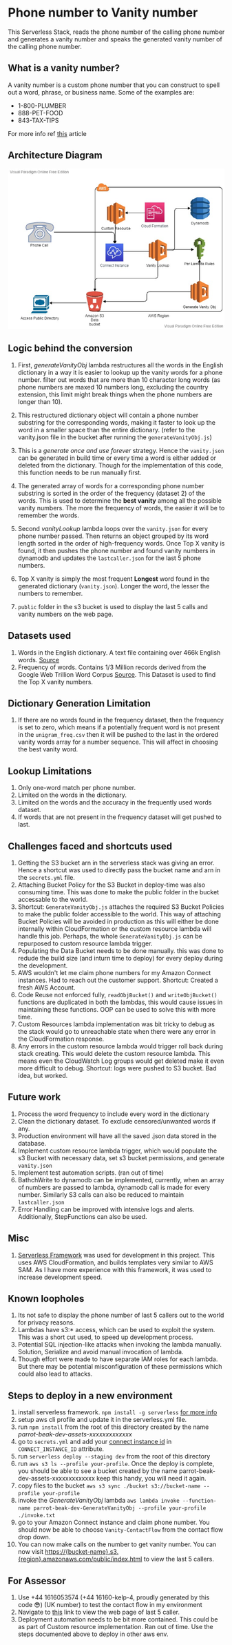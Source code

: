 # Phone number to Vanity number
This Serverless Stack, reads the phone number of the calling phone number and generates a vanity number and speaks the generated vanity number of the calling phone number.

## What is a vanity number?
A vanity number is a custom phone number that you can construct to spell out a word, phrase, or business name. Some of the examples are: 
- 1-800-PLUMBER
- 888-PET-FOOD
- 843-TAX-TIPS

For more info ref [this](https://voipstudio.com/blog/what-is-a-vanity-number-and-why-you-should-buy-one/#:~:text=A%20vanity%20number%20is%20a,such%20as%20999%20or%201234.) article 

## Architecture Diagram

![Vanity architecture](architecture.jpg)

## Logic behind the conversion

1. First, *generateVanityObj* lambda restructures all the words in the English dictionary in a way it is easier to lookup up the vanity words for a phone number. filter out words that are more than 10 character long words (as phone numbers are maxed 10 numbers long, excluding the country extension, this limit might break things when the phone numbers are longer than 10).

2. This restructured dictionary object will contain a phone number substring for the corresponding words, making it faster to look up the word in a smaller space than the entire dictionary. (refer to the vanity.json file in the bucket after running the `generateVanityObj.js`)

3. This is a *generate once and use forever* strategy. Hence the `vanity.json` can be generated in build time or every time a word is either added or deleted from the dictionary. Though for the implementation of this code, this function needs to be run manually first.

4. The generated array of words for a corresponding phone number substring is sorted in the order of the frequency (dataset 2) of the words. This is used to determine the **best vanity** among all the possible vanity numbers. The more the frequency of words, the easier it will be to remember the words.

5. Second *vanityLookup* lambda loops over the `vanity.json` for every phone number passed. Then returns an object grouped by its word length sorted in the order of high-frequency words. Once Top X vanity is found, it then pushes the phone number and found vanity numbers in dynamodb and updates the `lastcaller.json` for the last 5 phone numbers.  

6. Top X vanity is simply the most frequent **Longest** word found in the generated dictionary (`vanity.json`). Longer the word, the lesser the numbers to remember.

7. `public` folder in the s3 bucket is used to display the last 5 calls and vanity numbers on the web page.

## Datasets used

1. Words in the English dictionary. A text file containing over 466k English words. [Source](https://github.com/dwyl/english-words/blob/master/words_dictionary.json)
2. Frequency of words. Contains 1/3 Million records derived from the Google Web Trillion Word Corpus [Source](https://www.kaggle.com/rtatman/english-word-frequency). This Dataset is used to find the Top X vanity numbers.

## Dictionary Generation Limitation

1. If there are no words found in the frequency dataset, then the frequency is set to zero, which means if a potentially frequent word is not present in the `unigram_freq.csv` then it will be pushed to the last in the ordered vanity words array for a number sequence. This will affect in choosing the best vanity word.

## Lookup Limitations

1. Only one-word match per phone number.
2. Limited on the words in the dictionary.
3. Limited on the words and the accuracy in the frequently used words dataset.
4. If words that are not present in the frequency dataset will get pushed to last.

## Challenges faced and shortcuts used

1. Getting the S3 bucket arn in the serverless stack was giving an error. Hence a shortcut was used to directly pass the bucket name and arn in the `secrets.yml` file.
2. Attaching Bucket Policy for the S3 Bucket in deploy-time was also consuming time. This was done to make the public folder in the bucket accessable to the world.
3. Shortcut: `GenerateVanityObj.js` attaches the required S3 Bucket Policies to make the public folder accessible to the world. This way of attaching Bucket Policies will be avoided in production as this will either be done internally within CloudFormation or the custom resource lambda will handle this job. Perhaps, the whole `GenerateVanityObj.js` can be repurposed to custom resource lambda trigger.
4. Populating the Data Bucket needs to be done manually. this was done to redude the build size (and inturn time to deploy) for every deploy during the development.
5. AWS wouldn't let me claim phone numbers for my Amazon Connect instances. Had to reach out the customer support. Shortcut: Created a fresh AWS Account.
6. Code Reuse not enforced fully, `readObjBucket()` and `writeObjBucket()` functions are duplicated in both the lambdas, this would cause issues in maintaining these functions. OOP can be used to solve this with more time.
7. Custom Resources lambda implementation was bit tricky to debug as the stack would go to unreachable state when there were any error in the CloudFormation response.
8. Any errors in the custom resource lambda would trigger roll back during stack creating. This would delete the custom resource lambda. This means even the CloudWatch Log groups would get deleted make it even more difficult to debug. Shortcut: logs were pushed to S3 bucket. Bad idea, but worked.

## Future work

1. Process the word frequency to include every word in the dictionary
2. Clean the dictionary dataset. To exclude censored/unwanted words if any.
3. Production environment will have all the saved .json data stored in the database.
4. Implement custom resource lambda trigger, which would populate the s3 Bucket with necessary data, set s3 bucket permissions, and generate `vanity.json`
5. Implement test automation scripts. (ran out of time)
6. BathchWrite to dynamodb can be implemented, currently, when an array of numbers are passed to lambda, dynamodb call is made for every number. Similarly S3 calls can also be reduced to maintain `lastcaller.json`
7. Error Handling can be improved with intensive logs and alerts. Additionally, StepFunctions can also be used.

## Misc

1. [Serverless Framework](serverless.com) was used for development in this project. This uses AWS CloudFormation, and builds templates very similar to AWS SAM. As I have more experience with this framework, it was used to increase development speed.

## Known loopholes

1. Its not safe to display the phone number of last 5 callers out to the world for privacy reasons.
2. Lambdas have s3:* access, which can be used to exploit the system. This was a short cut used, to speed up development process.
3. Potential SQL injection-like attacks when invoking the lambda manually. Solution, Serialize and avoid manual invocation of lambda.
4. Though effort were made to have separate IAM roles for each lambda. But there may be potential misconfiguration of these permissions which could also lead to attacks.

## Steps to deploy in a new environment

1. install serverless framework. `npm install -g serverless` [for more info](https://www.serverless.com/framework/docs/getting-started)
2. setup aws cli profile and update it in the serverless.yml file.
3. run `npm install` from the root of this directory
created by the name *parrot-beak-dev-assets-xxxxxxxxxxxxx*
4. go to `secrets.yml` and add your [connect instance id](https://aws.amazon.com/premiumsupport/knowledge-center/find-connect-instance-id/) in `CONNECT_INSTANCE_ID` attribute.
5. run `serverless deploy --staging dev` from the root of this directory
6. run `aws s3 ls --profile your-profile`. Once the deploy is complete, you should be able to see a bucket created by the name parrot-beak-dev-assets-xxxxxxxxxxxxx keep this handy, you will need it again.
7. copy files to the bucket `aws s3 sync ./bucket s3://bucket-name --profile your-profile`
8. invoke the *GenerateVanityObj* lambda `aws lambda invoke --function-name parrot-beak-dev-GenerateVanityObj --profile your-profile ./invoke.txt`
9. go to your Amazon Connect instance and claim phone number. You should now be able to choose `Vanity-ContactFlow` from the contact flow drop down.
10. You can now make calls on the number to get vanity number. You can now visit <https://{bucket-name}.s3.{region}.amazonaws.com/public/index.html> to view the last 5 callers.

## For Assessor

1. Use +44 1616053574 (+44 16160-kelp-4, proudly generated by this code 😎) (UK number) to test the contact flow in my environment
2. Navigate to [this](https://parrot-beak-dev-assets-428ihlbjwo51.s3.eu-west-2.amazonaws.com/public/index.html) link to view the web page of last 5 caller.
3. Deployment automation needs to be bit more contained. This could be as part of Custom resource implementation. Ran out of time. Use the steps documented above to deploy in other aws env.

